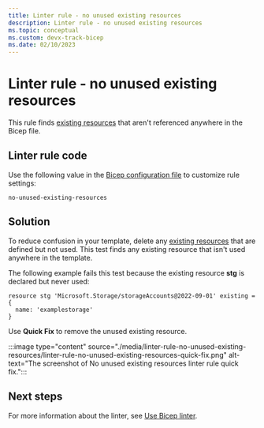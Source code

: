 ```yaml
---
title: Linter rule - no unused existing resources
description: Linter rule - no unused existing resources
ms.topic: conceptual
ms.custom: devx-track-bicep
ms.date: 02/10/2023
---
```


# Linter rule - no unused existing resources

This rule finds [existing resources](./existing-resource.md) that aren't referenced anywhere in the Bicep file.

## Linter rule code

Use the following value in the [Bicep configuration file](bicep-config-linter.md) to customize rule settings:

`no-unused-existing-resources`

## Solution

To reduce confusion in your template, delete any [existing resources](./existing-resource.md) that are defined but not used. This test finds any existing resource that isn't used anywhere in the template.

The following example fails this test because the existing resource **stg** is declared but never used:

```bicep
resource stg 'Microsoft.Storage/storageAccounts@2022-09-01' existing = {
  name: 'examplestorage'
}
```

Use **Quick Fix** to remove the unused existing resource.

:::image type="content" source="./media/linter-rule-no-unused-existing-resources/linter-rule-no-unused-existing-resources-quick-fix.png" alt-text="The screenshot of No unused existing resources linter rule quick fix.":::

## Next steps

For more information about the linter, see [Use Bicep linter](./linter.md).
